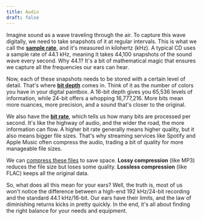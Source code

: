 ```yaml
---
title: Audio
draft: false
---
```


Imagine sound as a wave traveling through the air. To capture this wave digitally, we need to take snapshots of it at regular intervals. This is what we call the **[sample rate](https://www.izotope.com/en/learn/digital-audio-basics-sample-rate-and-bit-depth.html#what_is_sample_rate)**, and it's measured in kilohertz (kHz). A typical CD uses a sample rate of 44.1 kHz, meaning it takes 44,100 snapshots of the sound wave every second. Why 44.1? It's a bit of mathematical magic that ensures we capture all the frequencies our ears can hear.

Now, each of these snapshots needs to be stored with a certain level of detail. That's where **[bit depth](https://www.izotope.com/en/learn/digital-audio-basics-sample-rate-and-bit-depth.html#what_is_bit_depth)** comes in. Think of it as the number of colors you have in your digital paintbox. A 16-bit depth gives you 65,536 levels of information, while 24-bit offers a whopping 16,777,216. More bits mean more nuances, more precision, and a sound that's closer to the original.

We also have the **[bit rate](https://en.wikipedia.org/wiki/Bit_rate)**, which tells us how many bits are processed per second. It's like the highway of audio, and the wider the road, the more information can flow. A higher bit rate generally means higher quality, but it also means bigger file sizes. That's why streaming services like Spotify and Apple Music often compress the audio, trading a bit of quality for more manageable file sizes.

We can [compress these files](https://www.izotope.com/en/learn/whats-the-difference-between-file-formats.html) to save space. **Lossy compression** (like MP3) reduces the file size but loses some quality. **Lossless compression** (like FLAC) keeps all the original data.

So, what does all this mean for your ears? Well, the truth is, most of us won't notice the difference between a high-end 192 kHz/24-bit recording and the standard 44.1 kHz/16-bit. Our ears have their limits, and the law of diminishing returns kicks in pretty quickly. In the end, it's all about finding the right balance for your needs and equipment.
